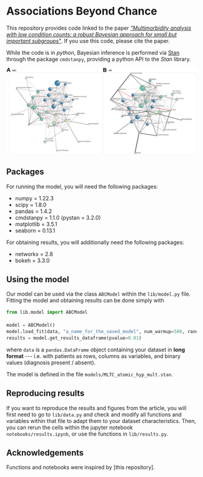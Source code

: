# Associations Beyond Chance

This repository provides code linked to the paper [*"Multimorbidity analysis with low condition counts: a robust Bayesian approach for small but important subgroups"*](https://authors.elsevier.com/sd/article/S2352396424001166). If you use this code, please cite the paper.

While the code is in *python*, Bayesian inference is performed via [Stan](http://mc-stan.org) through the package `cmdstanpy`, providing a python API to the *Stan* library.

![](1-s2.0-S2352396424001166-gr4_lrg.jpg)


## Packages

For running the model, you will need the following packages:

- numpy = 1.22.3
- scipy = 1.8.0
- pandas = 1.4.2
- cmdstanpy = 1.1.0 (pystan = 3.2.0)
- matplotlib = 3.5.1
- seaborn = 0.13.1


For obtaining results, you will additionally need the following packages:

- networkx = 2.8
- bokeh = 3.3.0


## Using the model

Our model can be used via the class `ABCModel` within the `lib/model.py` file. Fitting the model and obtaining results can be done simply with

```python
from lib.model import ABCModel

model = ABCModel()
model.load_fit(data, "a_name_for_the_saved_model", num_warmup=500, random_seed=1)
results = model.get_results_dataframe(pvalue=0.01)
```

where `data` is a `pandas.DataFrame` object containing your dataset in **long format** --- i.e. with patients as rows, columns as variables, and binary values (diagnosis present / absent).

The model is defined in the file `models/MLTC_atomic_hyp_mult.stan`.


## Reproducing results

If you want to reproduce the results and figures from the article, you will first need to go to `lib/data.py` and check and modify all functions and variables within that file to adapt them to your dataset characteristics.
Then, you can rerun the cells within the jupyter notebook `notebooks/results.ipynb`, or use the functions in `lib/results.py`.


## Acknowledgements

Functions and notebooks were inspired by [this repository].
